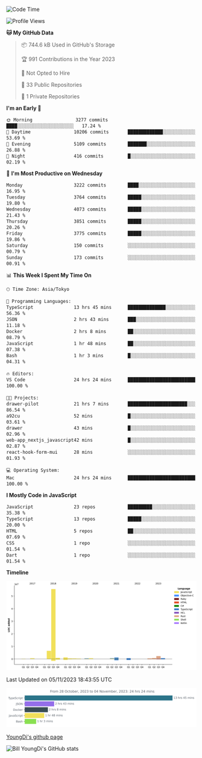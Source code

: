 <!--START_SECTION:waka-->
![Code Time](http://img.shields.io/badge/Code%20Time-126%20hrs%2016%20mins-blue)

![Profile Views](http://img.shields.io/badge/Profile%20Views-0-blue)

**🐱 My GitHub Data** 

> 📦 744.6 kB Used in GitHub's Storage 
 > 
> 🏆 991 Contributions in the Year 2023
 > 
> 🚫 Not Opted to Hire
 > 
> 📜 33 Public Repositories 
 > 
> 🔑 1 Private Repositories 
 > 
**I'm an Early 🐤** 

```text
🌞 Morning                3277 commits        ████░░░░░░░░░░░░░░░░░░░░░   17.24 % 
🌆 Daytime                10206 commits       █████████████░░░░░░░░░░░░   53.69 % 
🌃 Evening                5109 commits        ███████░░░░░░░░░░░░░░░░░░   26.88 % 
🌙 Night                  416 commits         █░░░░░░░░░░░░░░░░░░░░░░░░   02.19 % 
```
📅 **I'm Most Productive on Wednesday** 

```text
Monday                   3222 commits        ████░░░░░░░░░░░░░░░░░░░░░   16.95 % 
Tuesday                  3764 commits        █████░░░░░░░░░░░░░░░░░░░░   19.80 % 
Wednesday                4073 commits        █████░░░░░░░░░░░░░░░░░░░░   21.43 % 
Thursday                 3851 commits        █████░░░░░░░░░░░░░░░░░░░░   20.26 % 
Friday                   3775 commits        █████░░░░░░░░░░░░░░░░░░░░   19.86 % 
Saturday                 150 commits         ░░░░░░░░░░░░░░░░░░░░░░░░░   00.79 % 
Sunday                   173 commits         ░░░░░░░░░░░░░░░░░░░░░░░░░   00.91 % 
```


📊 **This Week I Spent My Time On** 

```text
🕑︎ Time Zone: Asia/Tokyo

💬 Programming Languages: 
TypeScript               13 hrs 45 mins      ██████████████░░░░░░░░░░░   56.36 % 
JSON                     2 hrs 43 mins       ███░░░░░░░░░░░░░░░░░░░░░░   11.18 % 
Docker                   2 hrs 8 mins        ██░░░░░░░░░░░░░░░░░░░░░░░   08.79 % 
JavaScript               1 hr 48 mins        ██░░░░░░░░░░░░░░░░░░░░░░░   07.38 % 
Bash                     1 hr 3 mins         █░░░░░░░░░░░░░░░░░░░░░░░░   04.31 % 

🔥 Editors: 
VS Code                  24 hrs 24 mins      █████████████████████████   100.00 % 

🐱‍💻 Projects: 
drawer-pilot             21 hrs 7 mins       ██████████████████████░░░   86.54 % 
a92cu                    52 mins             █░░░░░░░░░░░░░░░░░░░░░░░░   03.61 % 
drawer                   43 mins             █░░░░░░░░░░░░░░░░░░░░░░░░   02.96 % 
web-app_nextjs_javascript42 mins             █░░░░░░░░░░░░░░░░░░░░░░░░   02.87 % 
react-hook-form-mui      28 mins             ░░░░░░░░░░░░░░░░░░░░░░░░░   01.93 % 

💻 Operating System: 
Mac                      24 hrs 24 mins      █████████████████████████   100.00 % 
```

**I Mostly Code in JavaScript** 

```text
JavaScript               23 repos            █████████░░░░░░░░░░░░░░░░   35.38 % 
TypeScript               13 repos            █████░░░░░░░░░░░░░░░░░░░░   20.00 % 
HTML                     5 repos             ██░░░░░░░░░░░░░░░░░░░░░░░   07.69 % 
CSS                      1 repo              ░░░░░░░░░░░░░░░░░░░░░░░░░   01.54 % 
Dart                     1 repo              ░░░░░░░░░░░░░░░░░░░░░░░░░   01.54 % 
```



**Timeline**

![Lines of Code chart](https://raw.githubusercontent.com/Youngdi/Youngdi/master/assets/bar_graph.png)


 Last Updated on 05/11/2023 18:43:55 UTC
<!--END_SECTION:waka-->

![wakatime](./images/stat.svg)

[YoungDi's github page](https://youngdi.github.io)

![Bill YoungDi's GitHub stats](https://github-readme-stats.vercel.app/api?username=youngdi&count_private=true&show_icons=true)
